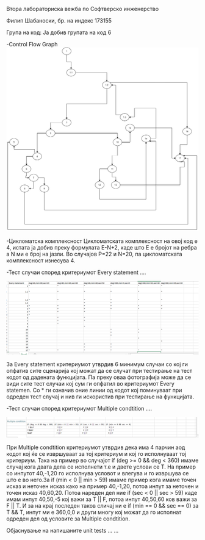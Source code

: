 Втора лабораториска вежба по Софтверско инженерство

Филип Шабаноски, бр. на индекс 173155

Група на код: Ја добив групата на код 6

-Control Flow Graph
![](/image/cfg.jpg)

-Цикломатска комплексност Цикломатската комплексност на овој код е 4, истата ја добив преку формулата E-N+2, каде што Е е бројот на ребра а N ми е број на јазли. Во случајoв P=22 и N=20, па цикломатската комплексност изнесува 4.

-Тест случаи според критериумот Every statement ....

![](/kriteria/pic1.png)

За Every statement критериумот утврдив 6 минимум случаи со кој ги опфатив сите сценарија кој можат да се случат при тестирање на тест кодот од дадената функцијата. Па преку оваа фотографија може да се види сите тест случаи кој сум ги опфатил во критериумот Every statemen.
Со * ги означив оние линии од кодот кој поминуваат при одреден тест случај и нив ги искористив при тестирање на функцијата.

-Тест случаи според критериумот Multiple condtition ....

![](/kriteria/pic2.png)

При Multiple condtition критериумот утврдив дека има 4 парчин аод кодот кој ќе се извршуваат за тој критериум и кој го исполнуваат тој критериум. Така на пример во случајот if (deg >= 0 && deg < 360) имаме случај кога двата дела се исполнети т.е и двете услови се T.
На пример со инпутот 40,-1,20 го исполнува условот и влегува и го извршува се што е во него.За if (min < 0 || min > 59) имаме пример кога имаме точен исказ и неточен исказ како на пример 40,-1,20, потоа инпут за неточен и точен исказ 40,60,20.
Потоа нареден дел ние if (sec < 0 || sec > 59) каде имам инпут 40,50,-5 кој важи за T || F, потоа инпут 40,50,60 ков важи за F || T.
И за на крај последен таков сличај ни е if (min == 0 && sec == 0) за T && T, инпут ми е 360,0,0 и други многу кој можат да го исполнат одреден дел од условите за Multiple condtition. 

Објаснување на напишаните unit tests ... ...
